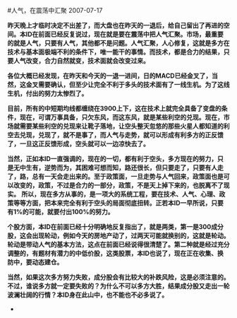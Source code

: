 #人气，在震荡中汇聚
2007-07-17

 **昨天晚上才临时决定不出差了，而大盘也在昨天的一退后，给自己留出了再进的空间。本ID在前面已经反复说过，现在就是要在震荡中把人气汇聚。市场，最重要的就是人气，只要有人气，其他都不是问题。人气汇聚，人心修复，这就是多方在技术与基本面极端不利的条件下，唯一能干的事情。而技术，都是合力的结果，只要人气改变，合力自然就变，技术面就会改变过来。**
 
**各位大概已经发现，在昨天和今天的一退一进间，日的MACD已经金叉了，当然，这金叉需要确认，但至少让完全不利于多头的技术面有了一线生机。为了这线生机，付出的努力太惨烈了。**
 
**目前，所有的中短期均线都缠绕在3900上下，这在技术上就完全具备了变盘的条件，现在，可谓万事具备，只欠东风，而这东风，就是某些利空的兑现。现在，市场就需要某些利空的兑现来让靴子落地，让空头整天忽悠的那些火星人都知道的利空去兑现，兑现了，就不是事了，而人气与走势，就可以形成有利多方的正反馈了，一旦这正反馈形成，空头就可以一边凉快去了。**
 
**当然，正如本ID一直强调的，现在的一切，都有利于空头，多方现在的努力，只是无中生有，逆势而为，其困难可想而知，路还很长，但只要走了，只要有人走了，路，总有一天会走出来的。至于政策面，一旦走势与人气回来，政策面也是可以改变的，政策，不过是合力的一部分，政策，不是天上掉下来的，也脱离不了现实。**
**所以，现在多方从事的，是一项大的系统工程，要在技术、人气、心理、政策等等方面，把本来完全有利于空头的局面彻底扭转。正若本ID一早所说，只要有1%的可能，就要付出100%的努力。**
 
**个股方面，本ID在前面已经十分明确地反复指出了，就是两类，第一是300成分股，这会出现轮动，例如今天的房地产动了，过两天可能就换别的，这就是轮动。轮动是带动人气的基本方法，这点在前面已经说得很清楚了。第二种就是经过充分调整的，有题材有潜力的中低价股，这类股票，本ID也说了，现在正在收集、换防中，要动态建仓。**
 
**当然，如果这次多方努力失败，成分股会有比较大的补跌风险，这是必须注意的。不过，谁说多方就一定要失败的？为什么不可以多方大胜，结果成分股又走出一轮波澜壮阔的行情？本ID身在此山中，也不能也不必多说了。**
 
*